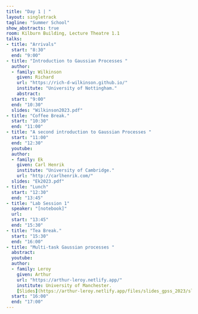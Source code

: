 ```yaml
---
title: "Day 1 | "
layout: singletrack
tagline: "Summer School"
show_abstracts: true
room: Kilburn Building, Lecture Theatre 1.1
talks:
- title: "Arrivals"
  start: "8:30"
  end: "9:00"
- title: "Introduction to Gaussian Processes "
  author:
  - family: Wilkinson
    given: Richard
    url: "https://rich-d-wilkinson.github.io/"
    institute: "University of Nottingham."   
    abstract:
  start: "9:00"
  end: "10:30"
  slides: "Wilkinson2023.pdf"
- title: "Coffee Break."
  start: "10:30"
  end: "11:00"
- title: "A second introduction to Gaussian Processes "
  start: "11:00"
  end: "12:30"
  youtube: 
  author:  
  - family: Ek
    given: Carl Henrik
    institute: "University of Cambridge."
    url: "http://carlhenrik.com/"
  slides: "Ek2023.pdf"
- title: "Lunch"
  start: "12:30"
  end: "13:45"
- title: "Lab Session 1"
  speaker: "[notebook]"
  url:
  start: "13:45"
  end: "15:30"
- title: "Tea Break."
  start: "15:30"
  end: "16:00"
- title: "Multi-task Gaussian processes "
  abstract: 
  youtube: 
  author:
  - family: Leroy 
    given: Arthur
    url: "https://arthur-leroy.netlify.app/"
    institute: University of Manchester.  
    [Slides](https://arthur-leroy.netlify.app/files/slides_gpss_2023/slides#/)
  start: "16:00"
  end: "17:00"
---
```

